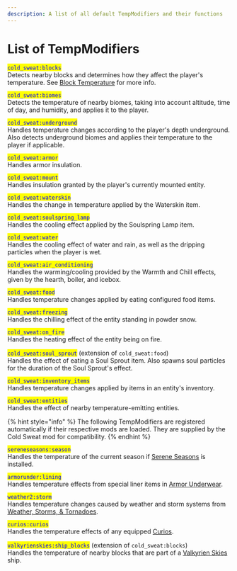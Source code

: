 ```yaml
---
description: A list of all default TempModifiers and their functions
---
```


# List of TempModifiers

<mark style="color:blue;">`cold_sweat:blocks`</mark>\
Detects nearby blocks and determines how they affect the player's temperature. See [Block Temperature](block-temperature.md) for more info.

<mark style="color:blue;">`cold_sweat:biomes`</mark>\
Detects the temperature of nearby biomes, taking into account altitude, time of day, and humidity, and applies it to the player.

<mark style="color:blue;">`cold_sweat:underground`</mark>\
Handles temperature changes according to the player's depth underground. Also detects underground biomes and applies their temperature to the player if applicable.

<mark style="color:blue;">`cold_sweat:armor`</mark> \
Handles armor insulation.

<mark style="color:blue;">`cold_sweat:mount`</mark> \
Handles insulation granted by the player's currently mounted entity.&#x20;

<mark style="color:blue;">`cold_sweat:waterskin`</mark> \
Handles the change in temperature applied by the Waterskin item.

<mark style="color:blue;">`cold_sweat:soulspring_lamp`</mark> \
Handles the cooling effect applied by the Soulspring Lamp item.

<mark style="color:blue;">`cold_sweat:water`</mark> \
Handles the cooling effect of water and rain, as well as the dripping particles when the player is wet.

<mark style="color:blue;">`cold_sweat:air_conditioning`</mark> \
Handles the warming/cooling provided by the Warmth and Chill effects, given by the hearth, boiler, and icebox.

<mark style="color:blue;">`cold_sweat:food`</mark> \
Handles temperature changes applied by eating configured food items.

<mark style="color:blue;">`cold_sweat:freezing`</mark> \
Handles the chilling effect of the entity standing in powder snow.

<mark style="color:blue;">`cold_sweat:on_fire`</mark> \
Handles the heating effect of the entity being on fire.

<mark style="color:blue;">`cold_sweat:soul_sprout`</mark> (extension of `cold_sweat:food`)\
Handles the effect of eating a Soul Sprout item. Also spawns soul particles for the duration of the Soul Sprout's effect.

<mark style="color:blue;">`cold_sweat:inventory_items`</mark> \
Handles temperature changes applied by items in an entity's inventory.

<mark style="color:blue;">`cold_sweat:entities`</mark> \
Handles the effect of nearby temperature-emitting entities.

{% hint style="info" %}
The following TempModifiers are registered automatically if their respective mods are loaded. They are supplied by the Cold Sweat mod for compatibility.
{% endhint %}

<mark style="color:blue;">`sereneseasons:season`</mark>\
Handles the temperature of the current season if [Serene Seasons](https://www.curseforge.com/minecraft/mc-mods/serene-seasons) is installed.

<mark style="color:blue;">`armorunder:lining`</mark>\
Handles temperature effects from special liner items in [Armor Underwear](https://www.curseforge.com/minecraft/mc-mods/armor-underwear-mod).

<mark style="color:blue;">`weather2:storm`</mark>\
Handles temperature changes caused by weather and storm systems from [Weather, Storms, & Tornadoes](https://www.curseforge.com/minecraft/mc-mods/weather-storms-tornadoes).

<mark style="color:blue;">`curios:curios`</mark>\
Handles the temperature effects of any equipped [Curios](https://www.curseforge.com/minecraft/mc-mods/curios).

<mark style="color:blue;">`valkyrienskies:ship_blocks`</mark> (extension of `cold_sweat:blocks`)\
Handles the temperature of nearby blocks that are part of a [Valkyrien Skies](https://www.curseforge.com/minecraft/mc-mods/valkyrien-skies) ship.
